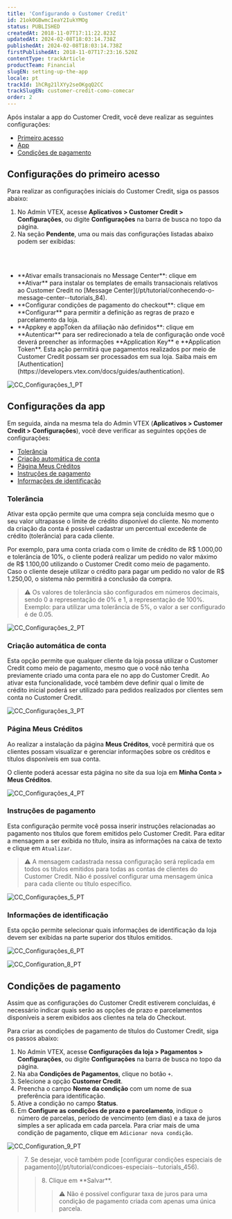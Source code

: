 ```yaml
---
title: 'Configurando o Customer Credit'
id: 21ok0GBwmcIeaY2IukYMOg
status: PUBLISHED
createdAt: 2018-11-07T17:11:22.823Z
updatedAt: 2024-02-08T18:03:14.738Z
publishedAt: 2024-02-08T18:03:14.738Z
firstPublishedAt: 2018-11-07T17:23:16.520Z
contentType: trackArticle
productTeam: Financial
slugEN: setting-up-the-app
locale: pt
trackId: 1hCRg21lXYy2seOKgqQ2CC
trackSlugEN: customer-credit-como-comecar
order: 2
---
```


Após instalar a app do Customer Credit, você deve realizar as seguintes configurações:

- [Primeiro acesso](#configuracoes-do-primeiro-acesso)
- [App](#configuracoes-da-app) 
- [Condições de pagamento](#condicoes-de-pagamento)

## Configurações do primeiro acesso

Para realizar as configurações iniciais do Customer Credit, siga os passos abaixo:

1. No Admin VTEX, acesse __Aplicativos > Customer Credit > Configurações__, ou digite __Configurações__ na barra de busca no topo da página.
2. Na seção __Pendente__, uma ou mais das configurações listadas abaixo podem ser exibidas:
<br>
<ul>
<br>
    	<li>**Ativar emails transacionais no Message Center**: clique em **Ativar** para instalar os templates de emails transacionais relativos ao Customer Credit no [Message Center](/pt/tutorial/conhecendo-o-message-center--tutorials_84).</li>
    	<li>**Configurar condições de pagamento do checkout**: clique em **Configurar** para permitir a definição as regras de prazo e parcelamento da loja.</li>
  	<li>**Appkey e appToken da afiliação não definidos**: clique em **Autenticar** para ser redirecionado a tela de configuração onde você deverá preencher as informações **Application Key** e **Application Token**. Esta ação permitirá que pagamentos realizados por meio de Customer Credit possam ser processados em sua loja. Saiba mais em [Authentication](https://developers.vtex.com/docs/guides/authentication).</li>
</ul>

![CC_Configurações_1_PT](https://cdn.statically.io/gh/vtexdocs/help-center-content/refs/heads/main/docs/pt/tracks/soluções-de-pagamento/customer-credit-como-comecar/configurando-a-app_1.JPG)

## Configurações da app

Em seguida, ainda na mesma tela do Admin VTEX (__Aplicativos > Customer Credit > Configurações__), você deve verificar as seguintes opções de configurações:

- [Tolerância](#tolerancia)
- [Criação automática de conta](#criacao-automatica-de-conta) 
- [Página Meus Créditos](#pagina-meus-creditos)
- [Instruções de pagamento](#instrucoes-de-pagamento)
- [Informações de identificação](#informacoes-de-identificacao)

### Tolerância

Ativar esta opção permite que uma compra seja concluída mesmo que o seu valor ultrapasse o limite de crédito disponível do cliente. No momento da criação da conta é possível cadastrar um percentual excedente de crédito (tolerância) para cada cliente.

Por exemplo, para uma conta criada com o limite de crédito de R$ 1.000,00 e tolerância de 10%, o cliente poderá realizar um pedido no valor máximo de R$ 1.100,00 utilizando o Customer Credit como meio de pagamento. Caso o cliente deseje utilizar o crédito para pagar um pedido no valor de R$ 1.250,00, o sistema não permitirá a conclusão da compra.

> ⚠️ Os valores de tolerância são configurados em números decimais, sendo 0 a representação de 0% e 1, a representação de 100%. Exemplo: para utilizar uma tolerância de 5%, o valor a ser configurado é de 0.05.

![CC_Configurações_2_PT](https://cdn.statically.io/gh/vtexdocs/help-center-content/refs/heads/main/docs/pt/tracks/soluções-de-pagamento/customer-credit-como-comecar/configurando-a-app_2.JPG)

### Criação automática de conta 

Esta opção permite que qualquer cliente da loja possa utilizar o Customer Credit como meio de pagamento, mesmo que o você não tenha previamente criado uma conta para ele no app do Customer Credit. Ao ativar esta funcionalidade, você também deve definir qual o limite de crédito inicial poderá ser utilizado para pedidos realizados por clientes sem conta no Customer Credit.

![CC_Configurações_3_PT](https://cdn.statically.io/gh/vtexdocs/help-center-content/refs/heads/main/docs/pt/tracks/soluções-de-pagamento/customer-credit-como-comecar/configurando-a-app_3.JPG)

### Página Meus Créditos

Ao realizar a instalação da página __Meus Créditos__, você permitirá que os clientes possam visualizar e gerenciar informações sobre os créditos e títulos disponíveis em sua conta.

O cliente poderá acessar esta página no site da sua loja em __Minha Conta > Meus Créditos__.

![CC_Configurações_4_PT](https://cdn.statically.io/gh/vtexdocs/help-center-content/refs/heads/main/docs/pt/tracks/soluções-de-pagamento/customer-credit-como-comecar/configurando-a-app_4.JPG)

### Instruções de pagamento  

Esta configuração permite você possa inserir instruções relacionadas ao pagamento nos títulos que forem emitidos pelo Customer Credit. Para editar a mensagem a ser exibida no título, insira as informações na caixa de texto e clique em `Atualizar`.

> ⚠️ A mensagem cadastrada nessa configuração será replicada em todos os títulos emitidos para todas as contas de clientes do Customer Credit. Não é possível configurar uma mensagem única para cada cliente ou título específico.

![CC_Configurações_5_PT](https://cdn.statically.io/gh/vtexdocs/help-center-content/refs/heads/main/docs/pt/tracks/soluções-de-pagamento/customer-credit-como-comecar/configurando-a-app_5.JPG)

### Informações de identificação

Esta opção permite selecionar quais informações de identificação da loja devem ser exibidas na parte superior dos títulos emitidos.

![CC_Configurações_6_PT](https://cdn.statically.io/gh/vtexdocs/help-center-content/refs/heads/main/docs/pt/tracks/soluções-de-pagamento/customer-credit-como-comecar/configurando-a-app_6.JPG)

![CC_Configuration_8_PT](https://cdn.statically.io/gh/vtexdocs/help-center-content/refs/heads/main/docs/pt/tracks/soluções-de-pagamento/customer-credit-como-comecar/configurando-a-app_7.JPG)

## Condições de pagamento 

Assim que as configurações do Customer Credit estiverem concluídas, é necessário indicar quais serão as opções de prazo e parcelamentos disponíveis a serem exibidos aos clientes na tela do Checkout.

Para criar as condições de pagamento de títulos do Customer Credit, siga os passos abaixo:

1. No Admin VTEX, acesse __Configurações da loja > Pagamentos > Configurações__, ou digite __Configurações__ na barra de busca no topo da página.
2. Na aba __Condições de Pagamentos__, clique no botão `+`.
3. Selecione a opção __Customer Credit__.
4. Preencha o campo __Nome da condição__ com um nome de sua preferência para identificação.
5. Ative a condição no campo __Status__.
6. Em __Configure as condições de prazo e parcelamento__, indique o número de parcelas, período de vencimento (em dias) e a taxa de juros simples a ser aplicada em cada parcela. Para criar mais de uma condição de pagamento, clique em `Adicionar nova condição`.

![CC_Configuration_9_PT](https://cdn.statically.io/gh/vtexdocs/help-center-content/refs/heads/main/docs/pt/tracks/soluções-de-pagamento/customer-credit-como-comecar/configurando-a-app_8.JPG)

<blockquote><ui>7. Se desejar, você também pode [configurar condições especiais de pagamento](/pt/tutorial/condicoes-especiais--tutorials_456).</ui>

<blockquote><ui>8. Clique em **Salvar**.</ui>

> ⚠️ Não é possível configurar taxa de juros para uma condição de pagamento criada com apenas uma única parcela.
